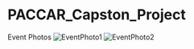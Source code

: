 # PACCAR_Capston_Project
Event Photos
![EventPhoto1](EventPhoto1.jpg)
![EventPhoto2](EventPhoto2.jpg)
